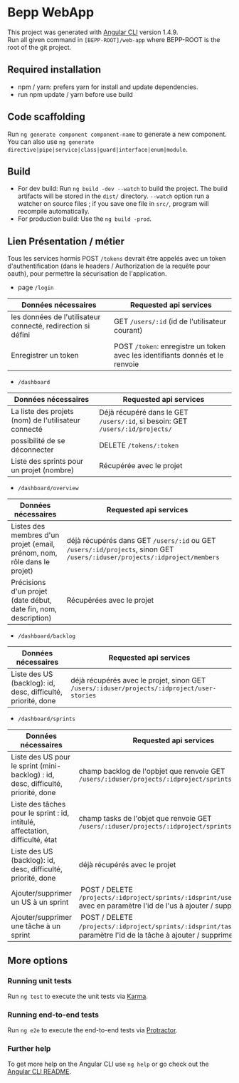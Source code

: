 # Bepp WebApp

This project was generated with [Angular CLI](https://github.com/angular/angular-cli) version 1.4.9.  
Run all given command in `[BEPP-ROOT]/web-app` where BEPP-ROOT is the root of the git project.

## Required installation
* npm / yarn: prefers yarn for install and update dependencies.
* run npm update / yarn before use build

## Code scaffolding

Run `ng generate component component-name` to generate a new component. You can also use `ng generate directive|pipe|service|class|guard|interface|enum|module`.

## Build

* For dev build: Run `ng build -dev --watch` to build the project. The build artifacts will be stored in the `dist/` directory. `--watch` option run a watcher on source files ;
if you save one file in `src/`, program will recompile automatically.
* For production build: Use the `ng build -prod`.

## Lien Présentation / métier

Tous les services hormis POST `/tokens` devrait être appelés avec un token d'authentification (dans le headers / Authorization de la requête pour oauth), pour permettre la sécurisation de l'application.

* page `/login`  

| Données nécessaires | Requested api services  |
| --- | --- |
| les données de l'utilisateur connecté, redirection si défini | GET `/users/:id` (id de l'utilisateur courant) |
| Enregistrer un token | POST `/token`: enregistre un token avec les identifiants donnés et le renvoie | 

* `/dashboard`  

| Données nécessaires | Requested api services  |
| --- | --- |
| La liste des projets (nom) de l'utilisateur connecté | Déjà récupéré dans le GET `/users/:id`, si besoin: GET `/users/:id/projects/`|
| possibilité de se déconnecter | DELETE `/tokens/:token` |
| Liste des sprints pour un projet (nombre) | Récupérée avec le projet |
 
* `/dashboard/overview`  

| Données nécessaires | Requested api services  |
| --- | --- |
| Listes des membres d'un projet (email, prénom, nom, rôle dans le projet) | déjà récupérés dans GET `/users/:id` ou GET `/users/:id/projects`, sinon GET `/users/:iduser/projects/:idproject/members` |
| Précisions d'un projet (date début, date fin, nom, description) | Récupérées avec le projet |

* `/dashboard/backlog`  

| Données nécessaires | Requested api services  |
| --- | --- |
| Liste des US (backlog): id, desc, difficulté, priorité, done | déjà récupérés avec le projet, sinon GET `/users/:iduser/projects/:idproject/user-stories` |

* `/dashboard/sprints`  

| Données nécessaires | Requested api services  |
| --- | --- |
| Liste des US pour le sprint (mini-backlog) : id, desc, difficulté, priorité, done | champ backlog de l'opbjet que renvoie GET `/users/:iduser/projects/:idproject/sprints/:idsprint` |
| Liste des tâches pour le sprint : id, intitulé, affectation, difficulté, état | champ tasks de l'objet que renvoie GET `/users/:iduser/projects/:idproject/sprints/:idsprint` |
| Liste des US (backlog): id, desc, difficulté, priorité, done | déjà récupérés avec le projet |
| Ajouter/supprimer un US à un sprint | POST / DELETE `/projects/:idproject/sprints/:idsprint/user-stories` avec en paramètre l'id de l'us à ajouter / supprimer |
| Ajouter/supprimer une tâche à un sprint | POST / DELETE `/projects/:idproject/sprints/:idsprint/tasks` avec en paramètre l'id de la tâche à ajouter / supprimer |

## More options
### Running unit tests

Run `ng test` to execute the unit tests via [Karma](https://karma-runner.github.io).

### Running end-to-end tests

Run `ng e2e` to execute the end-to-end tests via [Protractor](http://www.protractortest.org/).

### Further help

To get more help on the Angular CLI use `ng help` or go check out the [Angular CLI README](https://github.com/angular/angular-cli/blob/master/README.md).
